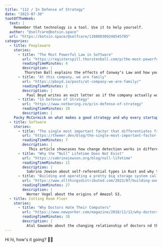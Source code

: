 ```yaml
---
title: "112 / In Defense of Strategy"
date: "2023-07-30"
tootOfTheWeek:
  text: |
    Remember that technology is a tool. Use it to help yourself.
  author: "@selfcare@botsin.space"
  url: "https://botsin.space/@selfcare/110800309248545705"
categories:
  - title: Peopleware
    stories:
      - title: "The Most Powerful Law in Software"
        url: "https://registerspill.thorstenball.com/p/the-most-powerful-law-in-software"
        readingTimeMinutes: 4
        description: |
         Thorsten Ball explains the effects of Conway‘s Law and how you can use it to your advantage.
      - title: "At this company, we are family"
        url: "https://pboyd.io/posts/at-company-we-are-family/"
        readingTimeMinutes: 1
        description: |
          Paul Boyd writes an exit letter as if the company actually was a family.
      - title: "In Defense of Strategy"
        url: "https://www.notboring.co/p/in-defense-of-strategy"
        readingTimeMinutes: 20
        description: |
    Packy McCormick on what makes a good strategy and why every startup should have one:
  - title: Software
    stories:
      - title: "The single most important factor that differentiates front-end frameworks"
        url: "https://themer.dev/blog/the-single-most-important-factor-that-differentiates-front-end-frameworks"
        readingTimeMinutes: 7
        description: |
           This article showcases how change detection works in different modern front-end frameworks.
      - title: "Why the “Null” Lifetime Does Not Exist"
        url: "https://sabrinajewson.org/blog/null-lifetime"
        readingTimeMinutes: 11
        description: |
          Sabrina Jewson about self-referential types in Rust and why there‘s always a shorter lifetime.
      - title: "Building and operating a pretty big storage system called S3"
        url: "https://www.allthingsdistributed.com/2023/07/building-and-operating-a-pretty-big-storage-system.html"
        readingTimeMinutes: 27
        description: |
          Werner Vogel about the origins of Amazol S3.
  - title: Cutting Room Floor
    stories:
      - title: "Why Doctors Hate Their Computers"
        url: "https://www.newyorker.com/magazine/2018/11/12/why-doctors-hate-their-computers"
        readingTimeMinutes: 38
        description: |
          Atul Gawande about the changing relationship of doctors nd their computers.
---
```


Hi hi, how's it going? 🫶🏻
